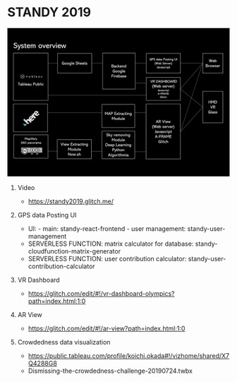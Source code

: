 # STANDY 2019

![diagram](./diagram.png)

1. Video

    - https://standy2019.glitch.me/

2. GPS data Posting UI

    - UI: - main: standy-react-frontend - user management: standy-user-management
    - SERVERLESS FUNCTION: matrix calculator for database: standy-cloudfunction-matrix-generator
    - SERVERLESS FUNCTION: user contribution calculator: standy-user-contribution-calculator

3. VR Dashboard

    - https://glitch.com/edit/#!/vr-dashboard-olympics?path=index.html:1:0

4. AR View

    - https://glitch.com/edit/#!/ar-view?path=index.html:1:0

5. Crowdedness data visualization

    - https://public.tableau.com/profile/koichi.okada#!/vizhome/shared/X7Q4288G8
    - Dismissing-the-crowdedness-challenge-20190724.twbx
